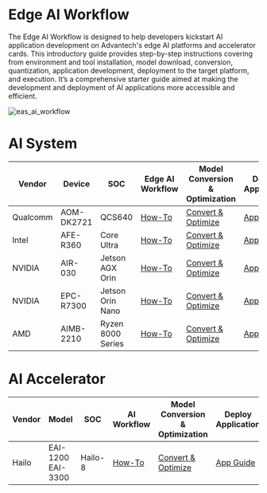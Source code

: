 # Edge AI Workflow
The Edge AI Workflow is designed to help developers kickstart AI application development on Advantech's edge AI platforms and accelerator cards. This introductory guide provides step-by-step instructions covering from environment and tool installation, model download, conversion, quantization, application development, deployment to the target platform, and execution. It’s a comprehensive starter guide aimed at making the development and deployment of AI applications more accessible and efficient.

![eas_ai_workflow](assets/EAS_Startkit_flow.png)

# AI System
| Vendor | Device |  SOC | Edge AI Workflow | Model Conversion & Optimization | Deploy Application |
| -------- | -------- | -------- | ---- | ---- | ---- |
| Qualcomm | AOM-DK2721  | QCS640 | [How-To](ai_system/qualcomm/aom-dk2721/README.md) | [Convert & Optimize](ai_system/qualcomm/aom-dk2721/object_detection_demo-using-qc_snpe.md#Open_AI_Model) | [App Guide](ai_system/qualcomm/aom-dk2721/object_detection_demo-using-qc_snpe.md#Application) |
| Intel | AFE-R360    | Core Ultra | [How-To](ai_system/intel/afe-r360/README.md)  | [Convert & Optimize](ai_system/intel/afe-r360/object_detection_demo-using-intel_openvino.md#Covert_Optimize) |[App Guide](ai_system/intel/afe-r360/object_detection_demo-using-intel_openvino.md#Deploy) |
| NVIDIA | AIR-030     | Jetson AGX Orin | [How-To](ai_system/jetson/air-030/README.md)  | [Convert & Optimize](ai_system/jetson/air-030/object_detection_demo-using-ds7.0.md#convert-ai-model) |[App Guide](ai_system/jetson/air-030/object_detection_demo-using-ds7.0.md#application) |
| NVIDIA | EPC-R7300   | Jetson Orin Nano   | [How-To](ai_system/jetson/epc-r7300/README.md)  | [Convert & Optimize](ai_system/jetson/epc-r7300/object_detection_demo-using-ds7.1.md#convert-ai-model) | [App Guide](ai_system/jetson/epc-r7300/object_detection_demo-using-ds7.1.md#application) |
| AMD | AIMB-2210   | Ryzen 8000 Series | [How-To](ai_system/amd/aimb-2210/README.md)  | [Convert & Optimize](ai_system/amd/aimb-2210/object_detection_demo-using-amd_ryzenaisdk.md#download-ai-files) | [App Guide](ai_system/amd/aimb-2210/object_detection_demo-using-amd_ryzenaisdk.md#application) |


# AI Accelerator
| Vendor | Model |  SOC | AI Workflow | Model Conversion & Optimization | Deploy Application |
| -------- | -------- | -------- | ---- | ---- | ---- |
| Hailo | EAI-1200 <br/> EAI-3300   | Hailo-8 | [How-To](ai_accelerator/hailo/eai-1200_3300/README.md) | [Convert & Optimize](ai_accelerator/hailo/eai-1200_3300/object_detection_demo-using-hailo.md#Model) | [App Guide](ai_accelerator/hailo/eai-1200_3300/object_detection_demo-using-hailo.md#App) |
